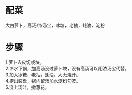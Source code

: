 # 配菜
大白萝卜，高汤/浓汤宝，冰糖，老抽，蚝油，淀粉

# 步骤
1.萝卜去皮切成块。<br>
2.冷水下锅，加高汤没过萝卜块，没有高汤可以用浓汤宝代替。<br>
3.加入冰糖，老抽，蚝油，大火烧开。<br>
4.捞出装盘，锅内留汤加水淀粉勾芡。<br>
5.浇上汤汁，撒葱花。